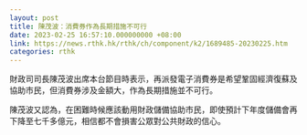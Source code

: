 ```yaml
---
layout: post
title: 陳茂波：消費券作為長期措施不可行
date: 2023-02-25 16:57:10.000000000 +08:00
link: https://news.rthk.hk/rthk/ch/component/k2/1689485-20230225.htm
categories: rthk
---
```


財政司司長陳茂波出席本台節目時表示，再派發電子消費券是希望鞏固經濟復蘇及協助市民，但消費券涉及金額大，作為長期措施並不可行。

陳茂波又認為，在困難時候應該動用財政儲備協助市民，即使預計下年度儲備會再下降至七千多億元，相信都不會損害公眾對公共財政的信心。
